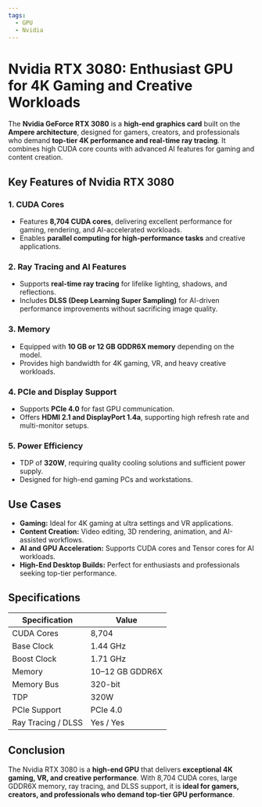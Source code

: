 ```yaml
---
tags:
  - GPU
  - Nvidia
---
```


# Nvidia RTX 3080: Enthusiast GPU for 4K Gaming and Creative Workloads

The **Nvidia GeForce RTX 3080** is a **high-end graphics card** built on the **Ampere architecture**, designed for gamers, creators, and professionals who demand **top-tier 4K performance and real-time ray tracing**. It combines high CUDA core counts with advanced AI features for gaming and content creation.

## Key Features of Nvidia RTX 3080

### 1. **CUDA Cores**

* Features **8,704 CUDA cores**, delivering excellent performance for gaming, rendering, and AI-accelerated workloads.
* Enables **parallel computing for high-performance tasks** and creative applications.

### 2. **Ray Tracing and AI Features**

* Supports **real-time ray tracing** for lifelike lighting, shadows, and reflections.
* Includes **DLSS (Deep Learning Super Sampling)** for AI-driven performance improvements without sacrificing image quality.

### 3. **Memory**

* Equipped with **10 GB or 12 GB GDDR6X memory** depending on the model.
* Provides high bandwidth for 4K gaming, VR, and heavy creative workloads.

### 4. **PCIe and Display Support**

* Supports **PCIe 4.0** for fast GPU communication.
* Offers **HDMI 2.1 and DisplayPort 1.4a**, supporting high refresh rate and multi-monitor setups.

### 5. **Power Efficiency**

* TDP of **320W**, requiring quality cooling solutions and sufficient power supply.
* Designed for high-end gaming PCs and workstations.

## Use Cases

* **Gaming:** Ideal for 4K gaming at ultra settings and VR applications.
* **Content Creation:** Video editing, 3D rendering, animation, and AI-assisted workflows.
* **AI and GPU Acceleration:** Supports CUDA cores and Tensor cores for AI workloads.
* **High-End Desktop Builds:** Perfect for enthusiasts and professionals seeking top-tier performance.

## Specifications

| Specification      | Value           |
| ------------------ | --------------- |
| CUDA Cores         | 8,704           |
| Base Clock         | 1.44 GHz        |
| Boost Clock        | 1.71 GHz        |
| Memory             | 10–12 GB GDDR6X |
| Memory Bus         | 320-bit         |
| TDP                | 320W            |
| PCIe Support       | PCIe 4.0        |
| Ray Tracing / DLSS | Yes / Yes       |

## Conclusion

The Nvidia RTX 3080 is a **high-end GPU** that delivers **exceptional 4K gaming, VR, and creative performance**. With 8,704 CUDA cores, large GDDR6X memory, ray tracing, and DLSS support, it is **ideal for gamers, creators, and professionals who demand top-tier GPU performance**.
